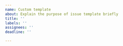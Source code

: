 ```yaml
---
name: Custom template
about: Explain the purpose of issue template briefly
title: ''
labels: ''
assignees: ''
deadline: ''

---
```

